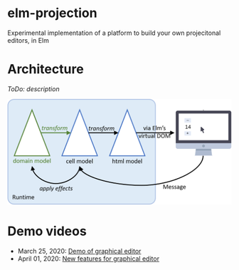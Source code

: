 # elm-projection
Experimental implementation of a platform to build your own projecitonal editors, in Elm 

# Architecture
_ToDo: description_

![architecture](images/architecture.png)

# Demo videos
- March 25, 2020: [Demo of graphical editor](https://www.youtube.com/watch?v=Pj2h8bsjz1A)
- April 01, 2020: [New features for graphical editor](https://www.youtube.com/watch?v=rLqyW3YnYc4)

